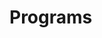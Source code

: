 # Programs
























































































































































































































































